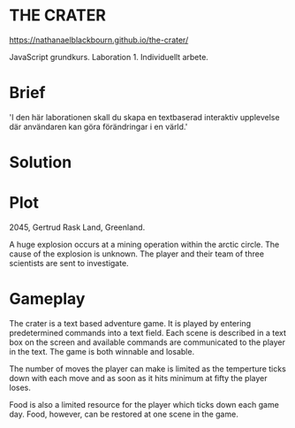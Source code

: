# THE CRATER

https://nathanaelblackbourn.github.io/the-crater/

JavaScript grundkurs.
Laboration 1.
Individuellt arbete.

# Brief
'I den här laborationen skall du skapa en textbaserad interaktiv upplevelse där användaren kan göra förändringar i en värld.'


# Solution
# Plot
2045, Gertrud Rask Land, Greenland.

A huge explosion occurs at a mining operation within the arctic circle. The cause of the explosion is unknown. The player and their team of three scientists are sent to investigate.

# Gameplay
The crater is a text based adventure game. It is played by entering predetermined commands into a text field. Each scene is described in a text box on the screen and available commands are communicated to the player in the text. The game is both winnable and losable. 

The number of moves the player can make is limited as the temperture ticks down with each move and as soon as it hits minimum at fifty the player loses.

Food is also a limited resource for the player which ticks down each game day. Food, however, can be restored at one scene in the game.